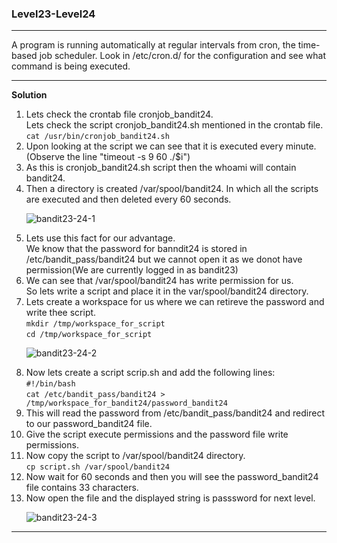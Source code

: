 ### Level23-Level24

<hr>
A program is running automatically at regular intervals from cron, the time-based job scheduler. Look in /etc/cron.d/ for the configuration and see what command is being executed.
<hr/>

<b>Solution</b><br/>

<p>
<ol>

<li>Lets check the crontab file cronjob_bandit24.<br/>Lets check the script cronjob_bandit24.sh mentioned in the crontab file.<br/>
<code>cat /usr/bin/cronjob_bandit24.sh</code></li>
<li>Upon looking at the script we can see that it is executed every minute.(Observe the line "timeout -s 9 60 ./$i")</li>
<li>As this is cronjob_bandit24.sh script then the whoami will contain bandit24.</li>
<li>Then a directory is created /var/spool/bandit24. In which all the scripts are executed and then deleted every 60 seconds.</li>

![bandit23-24-1](https://user-images.githubusercontent.com/88927842/183344028-4dbd1cd2-3561-4b33-a971-026ba6647b39.png)

<li>Lets use this fact for our advantage.<br/> We know that the password for banndit24 is stored in /etc/bandit_pass/bandit24 but we cannot open it as we donot have permission(We are currently logged in as bandit23)</li>
<li>We can see that /var/spool/bandit24 has write permission for us.<br/>So lets write a script and place it in the var/spool/bandit24 directory.<br/></li>
<li>Lets create a workspace for us where we can retireve the password and write thee script.<br/><code>mkdir /tmp/workspace_for_script</code><br/>
<code>cd /tmp/workspace_for_script</code></li>

![bandit23-24-2](https://user-images.githubusercontent.com/88927842/183344038-a2065f1c-67c5-4093-b826-540a163bccbf.png)

<li>Now lets create a script scrip.sh and add the following lines:<br/>
<code>#!/bin/bash </code><br/><code>cat /etc/bandit_pass/bandit24 > /tmp/workspace_for_bandit24/password_bandit24</code></li>
<li>This will read the password from /etc/bandit_pass/bandit24 and redirect to our password_bandit24 file.</li>
<li>Give the script execute permissions and the password file write permissions.</li>
<li>Now copy the script to /var/spool/bandit24 directory.<br/><code>cp script.sh /var/spool/bandit24</code></li>
<li>Now wait for 60 seconds and then you will see the password_bandit24 file contains 33 characters.</li>
<li>Now open the file and the displayed string is passsword for next level.</li>

![bandit23-24-3](https://user-images.githubusercontent.com/88927842/183344040-8e376872-59db-4f79-a5cc-1ca623634f7f.png)



</p>
</ol>
<hr/>